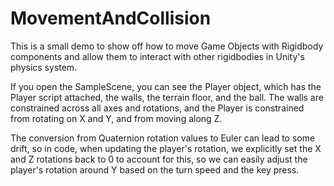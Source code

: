 # MovementAndCollision

This is a small demo to show off how to move Game Objects with Rigidbody components and allow them to interact with other rigidbodies in Unity's physics system.

If you open the SampleScene, you can see the Player object, which has the Player script attached, the walls, the terrain floor, and the ball. The walls are constrained across all axes and rotations, and the Player is constrained from rotating on X and Y, and from moving along Z. 

The conversion from Quaternion rotation values to Euler can lead to some drift, so in code, when updating the player's rotation, we explicitly set the X and Z rotations back to 0 to account for this, so we can easily adjust the player's rotation around Y based on the turn speed and the key press.